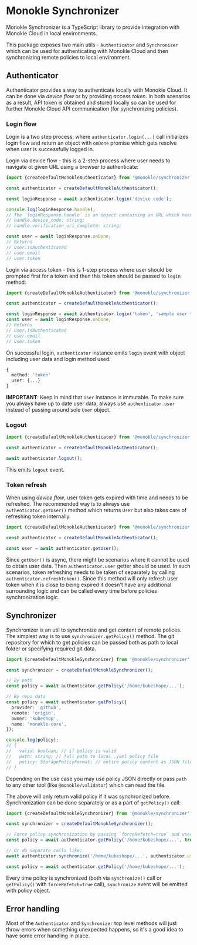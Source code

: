 # Monokle Synchronizer

Monokle Synchronizer is a TypeScript library to provide integration with Monokle Cloud in local environments.

This package exposes two main utils - `Authenticator` and `Synchronizer` which can be used for authenticating with Monokle Cloud and then synchronizing remote policies to local environment.

## Authenticator

Authenticator provides a way to authenticate locally with Monokle Cloud. It can be done via *device flow* or by providing *access token*. In both scenarios as a result, API token is obtained and stored locally so can be used for further Monokle Cloud API communication (for synchronizing policies).

### Login flow

Login is a two step process, where `authenticator.login(...)` call initializes login flow and return an object with `onDone` promise which gets resolve when user is successfully logged in.

Login via device flow - this is a 2-step process where user needs to navigate ot given URL using a browser to authenticate:

```ts
import {createDefaultMonokleAuthenticator} from '@monokle/synchronizer';

const authenticator = createDefaultMonokleAuthenticator();

const loginResponse = await authenticator.login('device code');

console.log(loginResponse.handle);
// The `loginResponse.handle` is an object containing an URL which needs to be shown to users so they can authenticate with it in a browser.
// handle.device_code: string;
// handle.verification_uri_complete: string;

const user = await loginResponse.onDone;
// Returns
// user.isAuthenticated
// user.email
// user.token
```

Login via access token - this is 1-step process where user should be prompted first for a token and then this token should be passed to `login` method:

```ts
import {createDefaultMonokleAuthenticator} from '@monokle/synchronizer';

const authenticator = createDefaultMonokleAuthenticator();

const loginResponse = await authenticator.login('token', 'sample user token');
const user = await loginResponse.onDone;
// Returns
// user.isAuthenticated
// user.email
// user.token
```

On successful login, `authenticator` instance emits `login` event with object including user data and login method used:

```ts
{
  method: 'token'
  user: {...}
}
```

**IMPORTANT**: Keep in mind that `User` instance is immutable. To make sure you always have up to date user data, always use `authenticator.user` instead of passing around sole `User` object.

### Logout

```ts
import {createDefaultMonokleAuthenticator} from '@monokle/synchronizer';

const authenticator = createDefaultMonokleAuthenticator();

await authenticator.logout();
```

This emits `logout` event.

### Token refresh

When using *device flow*, user token gets expired with time and needs to be refreshed. The recommended way is to always use `authenticator.getUser()` method which returns `User` but also takes care of refreshing token internally.

```ts
import {createDefaultMonokleAuthenticator} from '@monokle/synchronizer';

const authenticator = createDefaultMonokleAuthenticator();

const user = await authenticator.getUser();
```

Since `getUser()` is async, there might be scenarios where it cannot be used to obtain user data. Then `authenticator.user` getter should be used. In such scenarios, token refreshing needs to be taken of separately by calling `authenticator.refreshToken()`. Since this method will only refresh user token when it is close to being expired it doesn't have any additional surrounding logic and can be called every time before policies synchronization logic.

## Synchronizer

Synchronizer is an util to synchronize and get content of remote polices. The simplest way is to use `synchronizer.getPolicy()` method. The git repository for which to get policies can be passed both as path to local folder or specifying required git data.

```ts
import {createDefaultMonokleSynchronizer} from '@monokle/synchronizer';

const synchronizer = createDefaultMonokleSynchronizer();

// By path
const policy = await authenticator.getPolicy('/home/kubeshope/...');

// By repo data
const policy = await authenticator.getPolicy({
  provider: 'github',
  remote: 'origin',
  owner: 'kubeshop',
  name: 'monokle-core',
});

console.log(policy);
// {
//   valid: boolean; // if policy is valid
//   path: string; // full path to local .yaml policy file
//   policy: StoragePolicyFormat; // entire policy content as JSON file
// }
```

Depending on the use case you may use policy JSON directly or pass `path` to any other tool (like `@monokle/validator`) which can read the file.

The above will only return valid policy if it was synchronized before. Synchronization can be done separately or as a part of `getPolicy()` call:

```ts
import {createDefaultMonokleSynchronizer} from '@monokle/synchronizer';

const synchronizer = createDefaultMonokleSynchronizer();

// Force policy synchronization by passing `forceRefetch=true` and user access token:
const policy = await authenticator.getPolicy('/home/kubeshope/...', true, authenticator.user.token);

// Or do separate calls like:
await authenticator.synchronize('/home/kubeshope/...', authenticator.user.token);

const policy = await authenticator.getPolicy('/home/kubeshope/...');
```

Every time policy is synchronized (both via `synchronize()` call or `getPolicy()` with `forceRefetch=true` call), `synchronize` event will be emitted with policy object.

## Error handling

Most of the `Authenticator` and `Synchronizer` top level methods will just throw errors when something unexpected happens, so it's a good idea to have some error handling in place.
